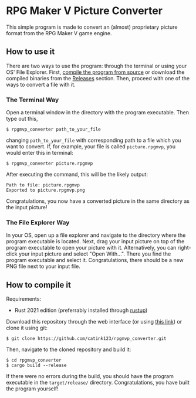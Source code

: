 # RPG Maker V Picture Converter
This simple program is made to convert an (almost) proprietary picture format from the RPG Maker V game engine.

## How to use it
There are two ways to use the program: through the terminal or using your OS' File Explorer. First, [compile the program from source](##how-to-compile-it) or download the compiled binaries from the [Releases](https://github.com/catink123/rpgmvp_converter/releases) section. Then, proceed with one of the ways to convert a file with it.

### The Terminal Way
Open a terminal window in the directory with the program executable. Then type out this,
```shell
$ rpgmvp_converter path_to_your_file
```
changing `path_to_your_file` with corresponding path to a file which you want to convert. If, for example, your file is called `picture.rpgmvp`, you would enter this in terminal:
```shell
$ rpgmvp_converter picture.rpgmvp
```
After executing the command, this will be the likely output:
```shell
Path to file: picture.rpgmvp
Exported to picture.rpgmvp.png
```
Congratulations, you now have a converted picture in the same directory as the input picture!
### The File Explorer Way
In your OS, open up a file explorer and navigate to the directory where the program executable is located. Next, drag your input picture on top of the program executable to open your picture with it. Alternatively, you can right-click your input picture and select "Open With...". There you find the program executable and select it. Congratulations, there should be a new PNG file next to your input file.

## How to compile it
Requirements:

* Rust 2021 edition (preferrably installed through [rustup](https://rustup.rs/))

Download this repository through the web interface (or using [this link](https://github.com/catink123/rpgmvp_converter/archive/refs/heads/main.zip)) or clone it using git:
```shell
$ git clone https://github.com/catink123/rpgmvp_converter.git
```
Then, navigate to the cloned repository and build it:
```shell
$ cd rpgmvp_converter
$ cargo build --release
```
If there were no errors during the build, you should have the program executable in the `target/release/` directory. Congratulations, you have built the program yourself!